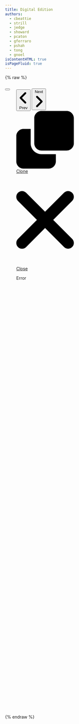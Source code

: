 ```yaml
---
title: Digital Edition
authors:
  - cbeattie
  - strill
  - jedge
  - showard
  - pcaton
  - gferraro
  - pshah
  - tong
  - gnoel
isContentHTML: true
isPageFluid: true
---
```


{% raw %}

<div id="text-viewer" class="text-viewer columns">

  <div id="image-modal" :class="{'modal': true, 'is-active': !!image.title}">
    <div class="modal-background" @click="onClickCloseImageModal"></div>
    <div class="modal-card">
      <header class="modal-card-head">
        <p class="modal-card-title" v-html="image.title"></p>
        <button class="delete" aria-label="close" @click="onClickCloseImageModal"></button>
      </header>
      <section class="modal-card-body">
        <div id="image-viewer" style="width: 100%; height: 50vh">
        </div>
      </section>
      <footer class="modal-card-foot" v-html="image.description">
      </footer>
    </div>
  </div>

  <nav v-for="(panel, panelIdx) in panels" class="panel column buttons">
    <p class="panel-heading">
      <panel-control :panel-idx="panelIdx" control-key="document" hide-label="1"></panel-control>
      <span class="unbreakable-control-group">
        <button class="button" @click="incrementLocus(panel, -1)">
          <span class="icon is-small">
            <!-- Font Awesome angle-left -->
            <svg xmlns="http://www.w3.org/2000/svg" viewBox="0 0 320 512"><path d="M41.4 233.4c-12.5 12.5-12.5 32.8 0 45.3l160 160c12.5 12.5 32.8 12.5 45.3 0s12.5-32.8 0-45.3L109.3 256 246.6 118.6c12.5-12.5 12.5-32.8 0-45.3s-32.8-12.5-45.3 0l-160 160z"/></svg>
          </span>
          <span>Prev</span>
        </button>
        <panel-control :panel-idx="panelIdx" control-key="locus" hide-label="1"></panel-control>
        <button class="button" @click="incrementLocus(panel, 1)">
          <span>Next</span>
          <span class="icon is-small">
            <!-- Font Awesome angle-right -->
            <svg xmlns="http://www.w3.org/2000/svg" viewBox="0 0 320 512"><path d="M278.6 233.4c12.5 12.5 12.5 32.8 0 45.3l-160 160c-12.5 12.5-32.8 12.5-45.3 0s-12.5-32.8 0-45.3L210.7 256 73.4 118.6c-12.5-12.5-12.5-32.8 0-45.3s32.8-12.5 45.3 0l160 160z"/></svg>
          </span>
        </button>
      </span>
      <span class="button-bar">
        <a v-if="canClonePanel" class="button is-hidden-mobile" href="#" @click.stop.prevent="clonePanel(panelIdx)">
          <span class="icon is-small">
            <!-- Font Awesome clone -->
            <svg xmlns="http://www.w3.org/2000/svg" viewBox="0 0 512 512"><path d="M0 448c0 35.3 28.7 64 64 64H288c35.3 0 64-28.7 64-64V384H224c-53 0-96-43-96-96V160H64c-35.3 0-64 28.7-64 64V448zm224-96H448c35.3 0 64-28.7 64-64V64c0-35.3-28.7-64-64-64H224c-35.3 0-64 28.7-64 64V288c0 35.3 28.7 64 64 64z"/></svg>
          </span>
          <span>Clone</span>
        </a>
        <a v-if="panels.length > 1" class="button is-danger" href="#" @click.stop.prevent="closePanel(panelIdx)">
          <span class="icon is-small">
            <!-- Font Awesome xmark -->
            <svg xmlns="http://www.w3.org/2000/svg" viewBox="0 0 320 512"><path d="M310.6 150.6c12.5-12.5 12.5-32.8 0-45.3s-32.8-12.5-45.3 0L160 210.7 54.6 105.4c-12.5-12.5-32.8-12.5-45.3 0s-12.5 32.8 0 45.3L114.7 256 9.4 361.4c-12.5 12.5-12.5 32.8 0 45.3s32.8 12.5 45.3 0L160 301.3 265.4 406.6c12.5 12.5 32.8 12.5 45.3 0s12.5-32.8 0-45.3L205.3 256 310.6 150.6z"/></svg>
          </span>
          <span>Close</span>
        </a>
      </span>
      <panel-control :panel-idx="panelIdx" control-key="view" hide-label="1"></panel-control>
    </p>
    <div v-if="true" class="panel-block panel-controls">
      <panel-control :panel-idx="panelIdx" control-key="source"></panel-control>
      <panel-control :panel-idx="panelIdx" control-key="collection"></panel-control>
    </div>
    <div class="panel-block panel-chunk">
      <div v-if="panel.error" class="message is-danger">
        <div class="message-header">Error</div>
        <div class="message-body" v-html="panel.error"></div>
      </div>
      <div :class="'content '+getContentClasses(panel)" v-html="panel.responses.document">
      </div>
    </div>
  </nav>
</div>
{% endraw %}

<script src="/assets/node_modules/vue/dist/vue.global.js"></script>
<script src="/assets/node_modules/kdl-dts-client/index.js?ts={{ "now" | date: "%s" }}"></script>
<script src="/assets/js/text-viewer.js?ts={{ "now" | date: "%s" }}"></script>

<script src="https://cdnjs.cloudflare.com/ajax/libs/openseadragon/4.0.0/openseadragon.min.js"></script>
